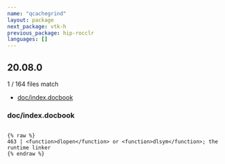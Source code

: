```yaml
---
name: "qcachegrind"
layout: package
next_package: vtk-h
previous_package: hip-rocclr
languages: []
---
```

## 20.08.0
1 / 164 files match

 - [doc/index.docbook](#docindexdocbook)

### doc/index.docbook

```

{% raw %}
463 | <function>dlopen</function> or <function>dlsym</function>; the runtime linker
{% endraw %}

```